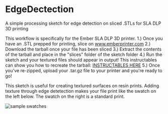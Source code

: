 # EdgeDectection
A simple processing sketch for edge detection on sliced .STLs for SLA DLP 3D printing

This workflow is specifically for the Ember SLA DLP 3D printer. 
1.) Once you have an .STL prepped for printing, slice on www.emberprinter.com
2.) Download the tarball once your file has been sliced
3.) Extract the contents of the tarball and place in the "slices" folder of the sketch folder
4.) Run the sketch and your textured files should appear in output! This instructables can show you how to recreate the tarball:
<a href ="http://www.instructables.com/id/Ember-Printer-Achieving-Layered-Geometries-with-Pn/"> INSTRUCTABLES HERE</a>
5.) Once you've re-zipped, upload your .tar.gz file to your printer and you're ready to go!

This sketch is useful for creating textured surfaces on resin prints. Adding texture through edge detetection makes your file print like the swatch on the left below. The swatch on the right is a standard print.

![sample swatches](http://cdn.instructables.com/FWY/CFEP/I6NI4Y89/FWYCFEPI6NI4Y89.MEDIUM.jpg)
